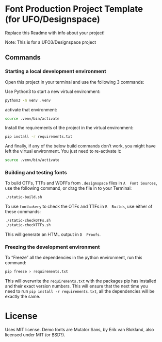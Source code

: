 # Font Production Project Template (for UFO/Designspace)
Replace this Readme with info about your project!

Note: This is for a UFO3/Designspace project

## Commands
### Starting a local development environment
Open this project in your terminal and use the following 3 commands:

Use Python3 to start a new virtual environment:
```bash
python3 -m venv .venv
```

activate that environment:
```bash
source .venv/bin/activate
```

Install the requirements of the project in the virtual environment:
```bash
pip install -r requirements.txt
```

And finally, if any of the below build commands don't work, you might have left the virtual environment. You just need to re-activate it:
```bash
source .venv/bin/activate
```

### Building and testing fonts
To build OTFs, TTFs and WOFFs from `.designspace` files in `A  Font Sources`, use the following command, or drag the file in to your Terminal:
```bash
./static-build.sh
```

To use `fontbakery` to check the OTFs and TTFs in `B  Builds`, use either of these commands:
```bash
./static-checkOTFs.sh
./static-checkTTFs.sh
```
This will generate an HTML output in `D  Proofs`.

### Freezing the development environment
To “Freeze” all the dependencies in the python environment, run this command: 
```bash
pip freeze > requirements.txt
```
This will overwrite the `requirements.txt` with the packages pip has installed and their exact version numbers. This will ensure that the next time you need to run `pip install -r requirements.txt`, all the dependencies will be exactly the same.

# License
Uses MIT license. Demo fonts are Mutator Sans, by Erik van Blokland, also licensed under MIT (or BSD?).